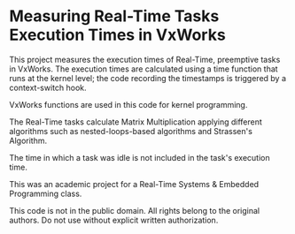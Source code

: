 # Measuring Real-Time Tasks Execution Times in VxWorks

This project measures the execution times of Real-Time, preemptive
tasks in VxWorks. The execution times are calculated using a time
function that runs at the kernel level; the code recording the timestamps
is triggered by a context-switch hook.

VxWorks functions are used in this code for kernel programming.

The Real-Time tasks calculate Matrix Multiplication applying different
algorithms such as nested-loops-based algorithms and Strassen's Algorithm.

The time in which a task was idle is not included in the task's execution time.

This was an academic project for a Real-Time Systems & Embedded Programming class.

This code is not in the public domain. All rights belong to the original
authors. Do not use without explicit written authorization.
